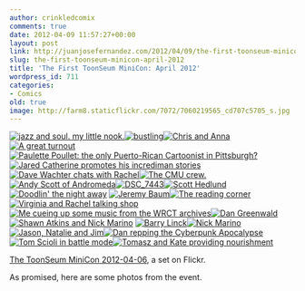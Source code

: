 ```yaml
---
author: crinkledcomix
comments: true
date: 2012-04-09 11:57:27+00:00
layout: post
link: http://juanjosefernandez.com/2012/04/09/the-first-toonseum-minicon-april-2012/
slug: the-first-toonseum-minicon-april-2012
title: 'The First ToonSeum MiniCon: April 2012'
wordpress_id: 711
categories:
- Comics
old: true
image: http://farm8.staticflickr.com/7072/7060219565_cd707c5705_s.jpg
---
```


[![jazz and soul. my little nook.](http://farm8.staticflickr.com/7194/6914135138_b1facd80fa_s.jpg)](http://www.flickr.com/photos/everdamp/6914135138/in/set-72157629410669464/)[![bustling](http://farm8.staticflickr.com/7180/6914135192_2ed9bd9161_s.jpg)](http://www.flickr.com/photos/everdamp/6914135192/in/set-72157629410669464/)[![Chris and Anna](http://farm8.staticflickr.com/7072/7060219565_cd707c5705_s.jpg)](http://www.flickr.com/photos/everdamp/7060219565/in/set-72157629410669464/)[![A great turnout](http://farm6.staticflickr.com/5160/7060219641_2f9110c646_s.jpg)](http://www.flickr.com/photos/everdamp/7060219641/in/set-72157629410669464/)[![Paulette Poullet: the only Puerto-Rican Cartoonist in Pittsburgh?](http://farm8.staticflickr.com/7200/6914135322_407a0045ae_s.jpg)](http://www.flickr.com/photos/everdamp/6914135322/in/set-72157629410669464/)[![Jared Catherine promotes his incrediman stories](http://farm8.staticflickr.com/7045/7060219719_78bf776f62_s.jpg)](http://www.flickr.com/photos/everdamp/7060219719/in/set-72157629410669464/)
[![Dave Wachter chats with Rachel](http://farm6.staticflickr.com/5072/7060219795_cff9670f0a_s.jpg)](http://www.flickr.com/photos/everdamp/7060219795/in/set-72157629410669464/)[![The CMU crew. ](http://farm6.staticflickr.com/5338/7060219829_e1275f8e3b_s.jpg)](http://www.flickr.com/photos/everdamp/7060219829/in/set-72157629410669464/)[![Andy Scott of Andromeda](http://farm8.staticflickr.com/7222/6914135548_5d98f94f51_s.jpg)](http://www.flickr.com/photos/everdamp/6914135548/in/set-72157629410669464/)[![DSC_7443](http://farm8.staticflickr.com/7203/6914135640_db6c0bd9b0_s.jpg)](http://www.flickr.com/photos/everdamp/6914135640/in/set-72157629410669464/)[![Scott Hedlund](http://farm6.staticflickr.com/5337/6914135738_07d62edcff_s.jpg)](http://www.flickr.com/photos/everdamp/6914135738/in/set-72157629410669464/)[![Doodlin' the night away](http://farm8.staticflickr.com/7267/6914135782_c0150c45ac_s.jpg)](http://www.flickr.com/photos/everdamp/6914135782/in/set-72157629410669464/)
[![Jeremy Baum](http://farm8.staticflickr.com/7091/6914135812_e947dbabb7_s.jpg)](http://www.flickr.com/photos/everdamp/6914135812/in/set-72157629410669464/)[![The reading corner](http://farm8.staticflickr.com/7213/7060220203_0aa8f5aa84_s.jpg)](http://www.flickr.com/photos/everdamp/7060220203/in/set-72157629410669464/)[![Virginia and Rachel talking shop](http://farm8.staticflickr.com/7133/7060220263_076b060098_s.jpg)](http://www.flickr.com/photos/everdamp/7060220263/in/set-72157629410669464/)[![Me cueing up some music from the WRCT archives](http://farm8.staticflickr.com/7070/6914135948_5226db09da_s.jpg)](http://www.flickr.com/photos/everdamp/6914135948/in/set-72157629410669464/)[![Dan Greenwald](http://farm8.staticflickr.com/7212/6914136024_b024eeb035_s.jpg)](http://www.flickr.com/photos/everdamp/6914136024/in/set-72157629410669464/)[![Shawn Atkins and Nick Marino](http://farm6.staticflickr.com/5234/7060220351_cc82edb623_s.jpg)](http://www.flickr.com/photos/everdamp/7060220351/in/set-72157629410669464/)
[![Barry Linck](http://farm6.staticflickr.com/5034/6914136080_695ca32917_s.jpg)](http://www.flickr.com/photos/everdamp/6914136080/in/set-72157629410669464/)[![Nick Marino](http://farm8.staticflickr.com/7266/6914136124_d40c330985_s.jpg)](http://www.flickr.com/photos/everdamp/6914136124/in/set-72157629410669464/)[![Jason, Natalie and Jim](http://farm6.staticflickr.com/5031/6914136256_0b002a9b59_s.jpg)](http://www.flickr.com/photos/everdamp/6914136256/in/set-72157629410669464/)[![Dan repping the Cyberpunk Apocalypse](http://farm8.staticflickr.com/7217/7060220477_c1fe9f8d17_s.jpg)](http://www.flickr.com/photos/everdamp/7060220477/in/set-72157629410669464/)[![Tom Scioli in battle mode](http://farm8.staticflickr.com/7109/6914136290_b8dc0244a6_s.jpg)](http://www.flickr.com/photos/everdamp/6914136290/in/set-72157629410669464/)[![Tomasz and Kate providing nourishment](http://farm8.staticflickr.com/7192/7060220689_9fd6c6ccdd_s.jpg)](http://www.flickr.com/photos/everdamp/7060220689/in/set-72157629410669464/)






[The ToonSeum MiniCon 2012-04-06](http://www.flickr.com/photos/everdamp/sets/72157629410669464/), a set on Flickr.




As promised, here are some photos from the event.
